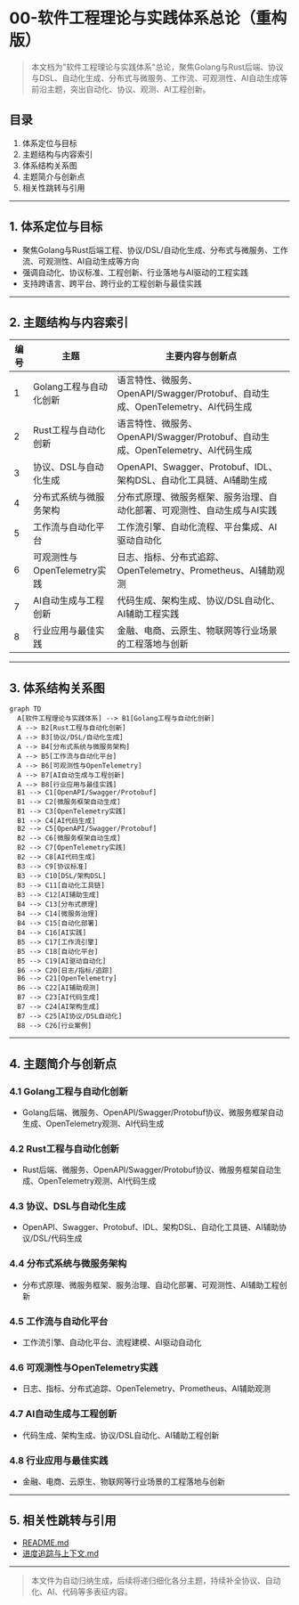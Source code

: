 # 00-软件工程理论与实践体系总论（重构版）

> 本文档为"软件工程理论与实践体系"总论，聚焦Golang与Rust后端、协议与DSL、自动化生成、分布式与微服务、工作流、可观测性、AI自动生成等前沿主题，突出自动化、协议、观测、AI工程创新。

## 目录

1. 体系定位与目标
2. 主题结构与内容索引
3. 体系结构关系图
4. 主题简介与创新点
5. 相关性跳转与引用

---

## 1. 体系定位与目标

- 聚焦Golang与Rust后端工程、协议/DSL/自动化生成、分布式与微服务、工作流、可观测性、AI自动生成等方向
- 强调自动化、协议标准、工程创新、行业落地与AI驱动的工程实践
- 支持跨语言、跨平台、跨行业的工程创新与最佳实践

---

## 2. 主题结构与内容索引

| 编号 | 主题                                 | 主要内容与创新点 |
|------|--------------------------------------|-----------------|
| 1    | Golang工程与自动化创新               | 语言特性、微服务、OpenAPI/Swagger/Protobuf、自动生成、OpenTelemetry、AI代码生成 |
| 2    | Rust工程与自动化创新                 | 语言特性、微服务、OpenAPI/Swagger/Protobuf、自动生成、OpenTelemetry、AI代码生成 |
| 3    | 协议、DSL与自动化生成                | OpenAPI、Swagger、Protobuf、IDL、架构DSL、自动化工具链、AI辅助生成 |
| 4    | 分布式系统与微服务架构               | 分布式原理、微服务框架、服务治理、自动化部署、可观测性、自动生成与AI实践 |
| 5    | 工作流与自动化平台                   | 工作流引擎、自动化流程、平台集成、AI驱动自动化 |
| 6    | 可观测性与OpenTelemetry实践           | 日志、指标、分布式追踪、OpenTelemetry、Prometheus、AI辅助观测 |
| 7    | AI自动生成与工程创新                 | 代码生成、架构生成、协议/DSL自动化、AI辅助工程实践 |
| 8    | 行业应用与最佳实践                   | 金融、电商、云原生、物联网等行业场景的工程落地与创新 |

---

## 3. 体系结构关系图

```mermaid
graph TD
  A[软件工程理论与实践体系] --> B1[Golang工程与自动化创新]
  A --> B2[Rust工程与自动化创新]
  A --> B3[协议/DSL/自动化生成]
  A --> B4[分布式系统与微服务架构]
  A --> B5[工作流与自动化平台]
  A --> B6[可观测性与OpenTelemetry]
  A --> B7[AI自动生成与工程创新]
  A --> B8[行业应用与最佳实践]
  B1 --> C1[OpenAPI/Swagger/Protobuf]
  B1 --> C2[微服务框架自动生成]
  B1 --> C3[OpenTelemetry实践]
  B1 --> C4[AI代码生成]
  B2 --> C5[OpenAPI/Swagger/Protobuf]
  B2 --> C6[微服务框架自动生成]
  B2 --> C7[OpenTelemetry实践]
  B2 --> C8[AI代码生成]
  B3 --> C9[协议标准]
  B3 --> C10[DSL/架构DSL]
  B3 --> C11[自动化工具链]
  B3 --> C12[AI辅助生成]
  B4 --> C13[分布式原理]
  B4 --> C14[微服务治理]
  B4 --> C15[自动化部署]
  B4 --> C16[AI实践]
  B5 --> C17[工作流引擎]
  B5 --> C18[自动化平台]
  B5 --> C19[AI驱动自动化]
  B6 --> C20[日志/指标/追踪]
  B6 --> C21[OpenTelemetry]
  B6 --> C22[AI辅助观测]
  B7 --> C23[AI代码生成]
  B7 --> C24[AI架构生成]
  B7 --> C25[AI协议/DSL自动化]
  B8 --> C26[行业案例]
```

---

## 4. 主题简介与创新点

### 4.1 Golang工程与自动化创新

- Golang后端、微服务、OpenAPI/Swagger/Protobuf协议、微服务框架自动生成、OpenTelemetry观测、AI代码生成

### 4.2 Rust工程与自动化创新

- Rust后端、微服务、OpenAPI/Swagger/Protobuf协议、微服务框架自动生成、OpenTelemetry观测、AI代码生成

### 4.3 协议、DSL与自动化生成

- OpenAPI、Swagger、Protobuf、IDL、架构DSL、自动化工具链、AI辅助协议/DSL/代码生成

### 4.4 分布式系统与微服务架构

- 分布式原理、微服务框架、服务治理、自动化部署、可观测性、AI辅助工程创新

### 4.5 工作流与自动化平台

- 工作流引擎、自动化平台、流程建模、AI驱动自动化

### 4.6 可观测性与OpenTelemetry实践

- 日志、指标、分布式追踪、OpenTelemetry、Prometheus、AI辅助观测

### 4.7 AI自动生成与工程创新

- 代码生成、架构生成、协议/DSL自动化、AI辅助工程创新

### 4.8 行业应用与最佳实践

- 金融、电商、云原生、物联网等行业场景的工程落地与创新

---

## 5. 相关性跳转与引用

- [README.md](README.md)
- [进度追踪与上下文.md](进度追踪与上下文.md)

---

> 本文件为自动归纳生成，后续将递归细化各分主题，持续补全协议、自动化、AI、代码等多表征内容。
